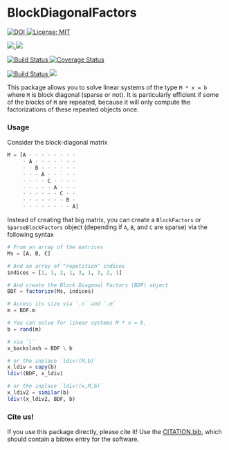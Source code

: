

# BlockDiagonalFactors

<p>
  <a href="https://doi.org/<DOI>">
    <img src="https://zenodo.org/badge/DOI/<DOI>.svg" alt="DOI">
  </a>
  <a href="https://github.com/briochemc/BlockDiagonalFactors.jl/blob/master/LICENSE">
    <img alt="License: MIT" src="https://img.shields.io/badge/License-MIT-yellow.svg">
  </a>
</p>
<p>
  <a href="https://briochemc.github.io/BlockDiagonalFactors.jl/stable/">
    <img src=https://img.shields.io/badge/docs-stable-blue.svg>
  </a>
  <a href="https://briochemc.github.io/BlockDiagonalFactors.jl/latest/">
    <img src=https://img.shields.io/badge/docs-dev-blue.svg>
  </a>
</p>
<p>
  <a href="https://travis-ci.com/briochemc/BlockDiagonalFactors.jl">
    <img alt="Build Status" src="https://travis-ci.com/briochemc/BlockDiagonalFactors.jl.svg?branch=master">
  </a>
  <a href='https://coveralls.io/github/briochemc/BlockDiagonalFactors.jl'>
    <img src='https://coveralls.io/repos/github/briochemc/BlockDiagonalFactors.jl/badge.svg' alt='Coverage Status' />
  </a>
</p>
<p>
  <a href="https://ci.appveyor.com/project/briochemc/BlockDiagonalFactors-jl">
    <img alt="Build Status" src="https://ci.appveyor.com/api/projects/status/prm2xfd6q5pba1om?svg=true">
  </a>
  <a href="https://codecov.io/gh/briochemc/BlockDiagonalFactors.jl">
    <img src="https://codecov.io/gh/briochemc/BlockDiagonalFactors.jl/branch/master/graph/badge.svg" />
  </a>
</p>

This package allows you to solve linear systems of the type `M * x = b` where `M` is block diagonal (sparse or not).
It is particularly efficient if some of the blocks of `M` are repeated, because it will only compute the factorizations of these repeated objects once.

### Usage

Consider the block-diagonal matrix
```julia
M = [A ⋅ ⋅ ⋅ ⋅ ⋅ ⋅ ⋅ ⋅
     ⋅ A ⋅ ⋅ ⋅ ⋅ ⋅ ⋅ ⋅
     ⋅ ⋅ B ⋅ ⋅ ⋅ ⋅ ⋅ ⋅
     ⋅ ⋅ ⋅ A ⋅ ⋅ ⋅ ⋅ ⋅
     ⋅ ⋅ ⋅ ⋅ C ⋅ ⋅ ⋅ ⋅
     ⋅ ⋅ ⋅ ⋅ ⋅ A ⋅ ⋅ ⋅
     ⋅ ⋅ ⋅ ⋅ ⋅ ⋅ C ⋅ ⋅
     ⋅ ⋅ ⋅ ⋅ ⋅ ⋅ ⋅ B ⋅
     ⋅ ⋅ ⋅ ⋅ ⋅ ⋅ ⋅ ⋅ A]
```

Instead of creating that big matrix, you can create a `BlockFactors` or `SparseBlockFactors` object (depending if `A`, `B`, and `C` are sparse) via the following syntax

```julia
# From an array of the matrices
Ms = [A, B, C]

# And an array of "repetition" indices
indices = [1, 1, 2, 1, 3, 1, 3, 2, 1]

# And create the Block Diagonal Factors (BDF) object
BDF = factorize(Ms, indices)

# Access its size via `.n` and `.m`
m = BDF.m

# You can solve for linear systems M * x = b,
b = rand(m)

# via `\`
x_backslash = BDF \ b

# or the inplace `ldiv!(M,b)`
x_ldiv = copy(b)
ldiv!(BDF, x_ldiv)

# or the inplace `ldiv!(x,M,b)`
x_ldiv2 = similar(b)
ldiv!(x_ldiv2, BDF, b)
```

### Cite us!

If you use this package directly, please cite it!
Use the [CITATION.bib](./CITATION.bib), which should contain a bibtex entry for the software.
